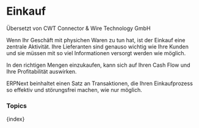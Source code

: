 # Einkauf

<span class="text-muted contributed-by">Übersetzt von CWT Connector & Wire Technology GmbH</span> 

Wenn Ihr Geschäft mit physichen Waren zu tun hat, ist der Einkauf eine zentrale Aktivität. Ihre Lieferanten sind genauso wichtig wie Ihre Kunden und sie müssen mit so viel Informationen versorgt werden wie möglich.

In den richtigen Mengen einzukaufen, kann sich auf Ihren Cash Flow und Ihre Profitabilität auswirken.

ERPNext beinhaltet einen Satz an Transaktionen, die Ihren Einkaufprozess so effektiv und störungsfrei machen, wie nur möglich.

### Topics

{index}

